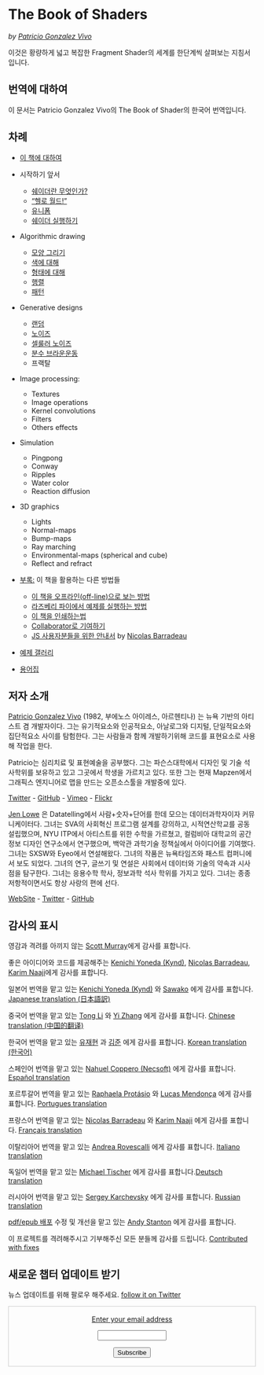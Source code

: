 <canvas id="custom" class="canvas" data-fragment-url="examples/moon.frag" data-textures="examples/images/moon-texture.jpg" width="350px" height="350px"></canvas>

# The Book of Shaders
*by [Patricio Gonzalez Vivo](http://patriciogonzalezvivo.com/)*

이것은 황량하게 넓고 복잡한 Fragment Shader의 세계를 한단계씩 살펴보는 지침서입니다.

## 번역에 대하여

이 문서는 Patricio Gonzalez Vivo의 The Book of Shader의 한국어 번역입니다.

<div class="header">
<a href="https://www.paypal.com/cgi-bin/webscr?cmd=_s-xclick&hosted_button_id=B5FSVSHGEATCG" style="float: right;"><img src="https://www.paypalobjects.com/en_US/i/btn/btn_donate_SM.gif" alt=""></a>
</div>

## 차례

* [이 책에 대하여](00/?lan=kr)

* 시작하기 앞서
    * [쉐이더란 무엇인가?](01/?lan=kr)
    * [“헬로 월드!”](02/?lan=kr)
    * [유니폼](03/?lan=kr)
	* [쉐이더 실행하기](04/?lan=kr)

* Algorithmic drawing
    * [모양 그리기](05/?lan=kr)
    * [색에 대해](06/?lan=kr)
    * [형태에 대해](07/?lan=kr)
    * [행렬](08/?lan=kr)
    * [패턴](09/?lan=kr)

* Generative designs
    * [랜덤](10/?lan=kr)
    * [노이즈](11/?lan=kr)
    * [셀룰러 노이즈](12/?lan=kr)
    * [분수 브라운운동](13/?lan=kr)
    * 프랙탈

* Image processing:
    * Textures
    * Image operations
    * Kernel convolutions
    * Filters
    * Others effects

* Simulation
    * Pingpong
    * Conway
    * Ripples
    * Water color
    * Reaction diffusion

* 3D graphics
    * Lights
    * Normal-maps
    * Bump-maps
    * Ray marching
    * Environmental-maps (spherical and cube)
    * Reflect and refract

* [부록:](appendix/) 이 책을 활용하는 다른 방법들
	* [이 책을 오프라인(off-line)으로 보는 방법](appendix/00/)
	* [라즈베리 파이에서 예제를 실행하는 방법](appendix/01/)
	* [이 책을 인쇄하는법](appendix/02/)
    * [Collaborator로 기여하기](appendix/03/)
    * [JS 사용자분들을 위한 안내서](appendix/04/) by [Nicolas Barradeau](http://www.barradeau.com/)

* [예제 갤러리](examples/)

* [용어집](glossary/)

## 저자 소개

[Patricio Gonzalez Vivo](http://patriciogonzalezvivo.com/) (1982, 부에노스 아이레스, 아르헨티나) 는 뉴욕 기반의 아티스트 겸 개발자이다. 그는 유기적요소와 인공적요소, 아날로그와 디지털, 단일적요소와 집단적요소 사이를 탐험한다. 그는 사람들과 함께 개발하기위해 코드를 표현요소로 사용해 작업을 한다.

Patricio는 심리치료 및 표현예술을 공부했다. 그는 파슨스대학에서 디자인 및 기술 석사학위를 보유하고 있고 그곳에서 학생을 가르치고 있다. 또한 그는 현재 Mapzen에서 그래픽스 엔지니어로 맵을 만드는 오픈소스툴을 개발중에 있다.

<div class="header"><a href="https://twitter.com/patriciogv" target="_blank">Twitter</a> - <a href="https://github.com/patriciogonzalezvivo" target="_blank">GitHub</a> - <a href="https://vimeo.com/patriciogv" target="_blank">Vimeo</a> - <a href="https://www.flickr.com/photos/106950246@N06/" target="_blank"> Flickr</a></div>  

  
[Jen Lowe](http://jenlowe.net/) 은 Datatelling에서 사람+숫자+단어를 한데 모으는 데이터과학자이자 커뮤니케이터다. 그녀는 SVA의 사회혁신 프로그램 설계를 강의하고, 시적연산학교를 공동 설립했으며, NYU ITP에서 아티스트를 위한 수학을 가르쳤고, 컬럼비아 대학교의 공간 정보 디자인 연구소에서 연구했으며, 백악관 과학기술 정책실에서 아이디어를 기여했다. 그녀는 SXSW와 Eyeo에서 연설해왔다. 그녀의 작품은 뉴욕타임즈와 패스트 컴퍼니에서 보도 되었다. 그녀의 연구, 글쓰기 및 연설은 사회에서 데이터와 기술의 약속과 시사점을 탐구한다. 그녀는 응용수학 학사, 정보과학 석사 학위를 가지고 있다. 그녀는 종종 저항적이면서도 항상 사랑의 편에 선다.

<div class="header"> <a href="http://jenlowe.net/" target="_blank">WebSite</a> - <a href="https://twitter.com/datatelling" target="_blank">Twitter</a> - <a href="https://github.com/datatelling" target="_blank">GitHub</a></div>


## 감사의 표시

영감과 격려를 아끼지 않는 [Scott Murray](http://alignedleft.com/)에게 감사를 표합니다.

좋은 아이디어와 코드를 제공해주는 [Kenichi Yoneda (Kynd)](https://twitter.com/kyndinfo), [Nicolas Barradeau](https://twitter.com/nicoptere), [Karim Naaji](http://karim.naaji.fr/)에게 감사를 표합니다.

일본어 번역을 맡고 있는 [Kenichi Yoneda (Kynd)](https://twitter.com/kyndinfo) 와 [Sawako](https://twitter.com/sawakohome) 에게 감사를 표합니다. [Japanese translation (日本語訳)](?lan=jp)

중국어 번역을 맡고 있는 [Tong Li](https://www.facebook.com/tong.lee.9484) 와 [Yi Zhang](https://www.facebook.com/archer.zetta?pnref=story) 에게 감사를 표합니다. [Chinese translation (中国的翻译)](?lan=ch)

한국어 번역을 맡고 있는 [유재현](https://www.facebook.com/fkkcloud) 과  [김준](https://github.com/rlawns324) 에게 감사를 표합니다. [Korean translation (한국어)](?lan=kr)

스페인어 번역을 맡고 있는 [Nahuel Coppero (Necsoft)](http://hinecsoft.com/) 에게 감사를 표합니다. [Español translation](?lan=es)

포르투갈어 번역을 맡고 있는 [Raphaela Protásio](https://github.com/Rawphs) 와 [Lucas Mendonça](https://github.com/luuchowl) 에게 감사를 표합니다. [Portugues translation](?lan=pt)

프랑스어 번역을 맡고 있는 [Nicolas Barradeau](https://twitter.com/nicoptere) 와 [Karim Naaji](http://karim.naaji.fr/) 에게 감사를 표합니다. [Français translation](?lan=fr)

이탈리아어 번역을 맡고 있는 [Andrea Rovescalli](https://www.earove.info) 에게 감사를 표합니다. [Italiano translation](?lan=it)

독일어 번역을 맡고 있는 [Michael Tischer](http://www.mitinet.de) 에게 감사를 표합니다.[Deutsch translation](?lan=de)

러시아어 번역을 맡고 있는 [Sergey Karchevsky](https://www.facebook.com/sergey.karchevsky.3) 에게 감사를 표합니다. [Russian translation](?lan=ru)

[pdf/epub 배포](https://thebookofshaders.com/appendix/02/) 수정 및 개선을 맡고 있는 [Andy Stanton](https://andy.stanton.is/) 에게 감사를 표합니다.

이 프로젝트를 격려해주시고 기부해주신 모든 분들께 감사를 드립니다. [Contributed with fixes](https://github.com/patriciogonzalezvivo/thebookofshaders/graphs/contributors)

## 새로운 챕터 업데이트 받기

뉴스 업데이트를 위해 팔로우 해주세요. [follow it on Twitter](https://twitter.com/bookofshaders)

 <form style="border:1px solid #ccc;padding:3px;text-align:center;" action="https://tinyletter.com/thebookofshaders" method="post" target="popupwindow" onsubmit="window.open('https://tinyletter.com/thebookofshaders', 'popupwindow', 'scrollbars=yes,width=800,height=600');return true"><a href="https://tinyletter.com/thebookofshaders"><p><label for="tlemail">Enter your email address</label></p></a><p><input type="text" style="width:140px" name="email" id="tlemail" /></p><input type="hidden" value="1" name="embed"/><input type="submit" value="Subscribe" /><p><a href="https://tinyletter.com" target="_blank"></a></p></form>